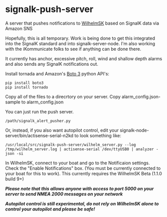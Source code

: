 # signalk-push-server
A server that pushes notifications to [WilhelmSK](https://itunes.apple.com/us/app/wilhelmsk/id1150499484?mt=8) based on SignalK data via Amazon SNS

Hopefully, this is all temporary. Work is being done to get this integrated into the SignalK standard and into signalk-server-node. I'm also working with the iKommunicate folks to see if anything can be done there.

It currently has anchor, excessive pitch, roll, wind and shallow depth alarms and also sends any SignalK notifications out.

Install tornada and Amazon's [Boto 3](https://aws.amazon.com/sdk-for-python/) python API's:

```
pip install boto3
pip install tornado
```

Copy all of the files to a direcrtory on your server. 
Copy alarm_config.json-sample to alarm_config.json

You can just run the push server.
```
/path/signalk_alert_pusher.py

```

Or, instead, if you also want autopilot control, edit your signalk-node-server/bin/actisense-serial-n2kd to look something like:

```
/usr/local/src/signalk-push-server/wilhelm_server.py --log /tmp/wilhelm_server.log | actisense-serial /dev/ttyUSB0 | analyzer -json -si
```


In WilhelmSK, connect to your boat and go to the Notificaion settings. Check the "Enable Notifications" box. (You must be currently connected to your boat for this to work).
This currently requires the WilhelmSK Beta (1.1.0 build 9+)




***Please note that this allows anyone with access to port 5000 on your server to send NMEA 2000 messages on your network***

***Autopilot control is still experimental, do not rely on WilhelmSK alone to control your autopilot and please be safe!***
